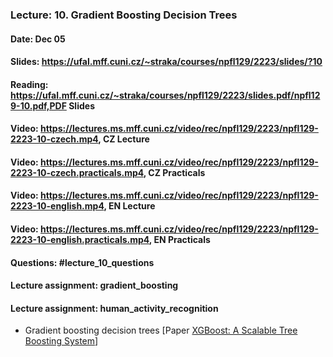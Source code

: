### Lecture: 10. Gradient Boosting Decision Trees
#### Date: Dec 05
#### Slides: https://ufal.mff.cuni.cz/~straka/courses/npfl129/2223/slides/?10
#### Reading: https://ufal.mff.cuni.cz/~straka/courses/npfl129/2223/slides.pdf/npfl129-10.pdf,PDF Slides
#### Video: https://lectures.ms.mff.cuni.cz/video/rec/npfl129/2223/npfl129-2223-10-czech.mp4, CZ Lecture
#### Video: https://lectures.ms.mff.cuni.cz/video/rec/npfl129/2223/npfl129-2223-10-czech.practicals.mp4, CZ Practicals
#### Video: https://lectures.ms.mff.cuni.cz/video/rec/npfl129/2223/npfl129-2223-10-english.mp4, EN Lecture
#### Video: https://lectures.ms.mff.cuni.cz/video/rec/npfl129/2223/npfl129-2223-10-english.practicals.mp4, EN Practicals
#### Questions: #lecture_10_questions
#### Lecture assignment: gradient_boosting
#### Lecture assignment: human_activity_recognition

- Gradient boosting decision trees [Paper [XGBoost: A Scalable Tree Boosting System](https://arxiv.org/abs/1603.02754)]
